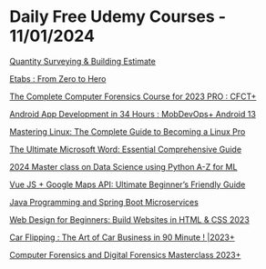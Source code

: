 # Daily Free Udemy Courses - 11/01/2024

[Quantity Surveying & Building Estimate](https://www.udemy.com/course/quantity-surveying-building-estimate/?couponCode=812289F1332C0AEE6CE4)
[Etabs : From Zero to Hero](https://www.udemy.com/course/etabs-from-zero-to-hero/?couponCode=E7B8D1901462061A26E5)
[The Complete Computer Forensics Course for 2023 PRO : CFCT+](https://www.udemy.com/course/computer-forensics-beginner-to-advanced-cfct-masterclass/?couponCode=NEW_YEAR_SALE)
[Android App Development in 34 Hours : MobDevOps+ Android 13](https://www.udemy.com/course/android-kotlin-development/?couponCode=NEW_YEAR_SALE)
[Mastering Linux: The Complete Guide to Becoming a Linux Pro](https://www.udemy.com/course/linux-training/?couponCode=NEW_YEAR_SALE)
[The Ultimate Microsoft Word: Essential Comprehensive Guide](https://www.udemy.com/course/the-ultimate-microsoft-word-essential-comprehensive-guide/?couponCode=D355FCCF2303C2954AEF)
[2024 Master class on Data Science using Python A-Z for ML](https://www.udemy.com/course/master-class-on-datascience/?couponCode=5C64B6FF6282825C8168)
[Vue JS + Google Maps API: Ultimate Beginner’s Friendly Guide](https://www.udemy.com/course/vuejs-google-maps-api-for-beginners/?couponCode=VG200-FREE-JAN24)
[Java Programming and Spring Boot Microservices](https://www.udemy.com/course/java-programming-and-spring-boot-microservices/?couponCode=F336A31FE877E56596CE)
[Web Design for Beginners: Build Websites in HTML & CSS 2023](https://www.udemy.com/course/web-design-for-beginners-build-websites-in-html-css-2021/?couponCode=HTMLCSSCOURSE80)
[Car Flipping : The Art of Car Business in 90 Minute ! |2023+](https://www.udemy.com/course/car-flipping-earn-money-from-selling-used-cars-ocsaly/?couponCode=NEW_YEAR_SALE)
[Computer Forensics and Digital Forensics Masterclass 2023+](https://www.udemy.com/course/computer-forensics-and-digital-forensics-for-everyone/?couponCode=NEW_YEAR_SALE)

